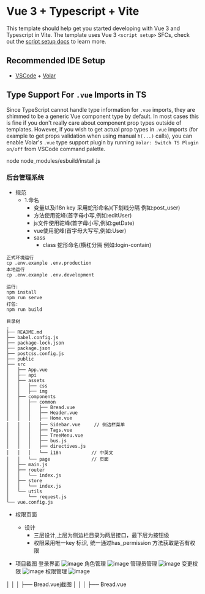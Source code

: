 # Vue 3 + Typescript + Vite

This template should help get you started developing with Vue 3 and Typescript in Vite. The template uses Vue 3 `<script setup>` SFCs, check out the [script setup docs](https://v3.vuejs.org/api/sfc-script-setup.html#sfc-script-setup) to learn more.

## Recommended IDE Setup

- [VSCode](https://code.visualstudio.com/) + [Volar](https://marketplace.visualstudio.com/items?itemName=johnsoncodehk.volar)

## Type Support For `.vue` Imports in TS

Since TypeScript cannot handle type information for `.vue` imports, they are shimmed to be a generic Vue component type by default. In most cases this is fine if you don't really care about component prop types outside of templates. However, if you wish to get actual prop types in `.vue` imports (for example to get props validation when using manual `h(...)` calls), you can enable Volar's `.vue` type support plugin by running `Volar: Switch TS Plugin on/off` from VSCode command palette.


node node_modules/esbuild/install.js 

### 后台管理系统

- 规范
    - 1.命名 
        - 变量以及i18n key 采用蛇形命名)(下划线分隔 例如:post_user)
        - 方法使用驼峰(首字母小写,例如:editUser)
        - js文件使用驼峰(首字母小写,例如:getDate)
        - vue使用驼峰(首字母大写写,例如:User)
        - sass
            - class 蛇形命名(横杠分隔 例如:login-contain)
```
正式环境运行
cp .env.example .env.production
本地运行
cp .env.example .env.development

运行:
npm install 
npm run serve
打包:
npm run build
```
```
目录树
.
├── README.md
├── babel.config.js
├── package-lock.json
├── package.json
├── postcss.config.js
├── public
├── src
│   ├── App.vue
│   ├── api                     
│   ├── assets
│   │   ├── css
│   │   ├── img
│   ├── components
│   │   ├── common
│   │   │   ├── Bread.vue
│   │   │   ├── Header.vue
│   │   │   ├── Home.vue
│   │   │   ├── Sidebar.vue     // 侧边栏菜单
│   │   │   ├── Tags.vue
│   │   │   ├── TreeMenu.vue
│   │   │   ├── bus.js
│   │   │   ├── directives.js
│   │   │   └── i18n           // 中英文
│   │   └── page               // 页面
│   ├── main.js
│   ├── router
│   │   └── index.js
│   ├── store
│   │   └── index.js
│   └── utils
│       └── request.js
└── vue.config.js

```
- 权限页面
    - 设计
        - 三层设计,上层为侧边栏目录为两层接口，最下层为按钮级
        - 权限采用唯一key 标识, 统一通过has_permission 方法获取是否有权限

- 项目截图
  登录界面
 ![image](https://user-images.githubusercontent.com/36833420/137087169-31816ccf-d091-4584-9587-5f594643bdca.png)
  角色管理
 ![image](https://user-images.githubusercontent.com/36833420/137087252-339e6600-4f19-4bb5-8768-5cbf3898d7f2.png)
  管理员管理
 ![image](https://user-images.githubusercontent.com/36833420/137087324-fbaadb1a-4d97-425d-aaf5-0378ef9b7f46.png)
  变更权限
 ![image](https://user-images.githubusercontent.com/36833420/137087386-c8feb63a-2569-41c3-b2fd-f4dfcec63a30.png)
  权限管理
 ![image](https://user-images.githubusercontent.com/36833420/137087439-e3c932ae-8991-4fbf-bca0-035e0593bbcc.png)






│   │   │   ├── Bread.vuej截图
│   │   │   ├── Bread.vue
